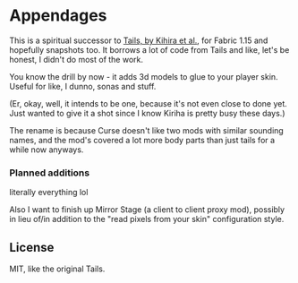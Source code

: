 Appendages
==========

This is a spiritual successor to [Tails, by Kihira et al.](https://github.com/kihira/Tails), for Fabric 1.15 and hopefully snapshots too. It borrows a lot of code from Tails and like, let's be honest, I didn't do most of the work.

You know the drill by now - it adds 3d models to glue to your player skin. Useful for like, I dunno, sonas and stuff.

(Er, okay, well, it intends to be one, because it's not even close to done yet. Just wanted to give it a shot since I know Kiriha is pretty busy these days.)

The rename is because Curse doesn't like two mods with similar sounding names, and the mod's covered a lot more body parts than just tails for a while now anyways.

### Planned additions

literally everything lol

Also I want to finish up Mirror Stage (a client to client proxy mod), possibly in lieu of/in addition to the "read pixels from your skin" configuration style.

## License

MIT, like the original Tails.
